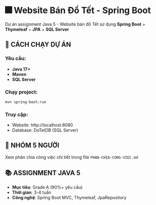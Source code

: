 # 🎆 Website Bán Đồ Tết - Spring Boot

Dự án assignment Java 5 - Website bán đồ Tết sử dụng **Spring Boot** + **Thymeleaf** + **JPA** + **SQL Server**

## 🚀 CÁCH CHẠY DỰ ÁN

### Yêu cầu:
- **Java 17+**
- **Maven** 
- **SQL Server** 

### Chạy project:
```bash
mvn spring-boot:run
```

### Truy cập:
- Website: http://localhost:8080
- Database: DoTetDB (SQL Server)

## 👥 NHÓM 5 NGƯỜI
Xem phân chia công việc chi tiết trong file `PHAN-CHIA-CONG-VIEC.md`

## 📚 ASSIGNMENT JAVA 5
- **Mục tiêu**: Grade A (90%+ yêu cầu)
- **Thời gian**: 3-4 tuần
- **Công nghệ**: Spring Boot MVC, Thymeleaf, JpaRepository
